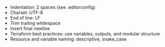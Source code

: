 - Indentation: 2 spaces (see .editorconfig)
- Charset: UTF-8
- End of line: LF
- Trim trailing whitespace
- Insert final newline
- Terraform best practices: use variables, outputs, and modular structure
- Resource and variable naming: descriptive, snake_case
